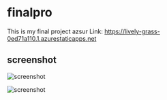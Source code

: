 # finalpro
This is my final project 
azsur Link:  https://lively-grass-0ed71a110.1.azurestaticapps.net


## screenshot 
![screenshot](Screenshot_20220730-022225_Chrome.jpg)




![screenshot](Screenshot_20220730-022232_Chrome.jpg)



